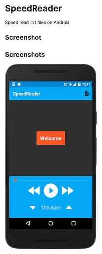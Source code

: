 # SpeedReader
Speed read .txt files on Android

## Screenshot

## Screenshots
![Screenshot](screenshot.png)
